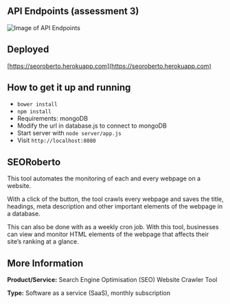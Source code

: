 ## API Endpoints (assessment 3)
![Image of API Endpoints](http://i.imgur.com/WGdqJ0B.png)

## Deployed
[https://seoroberto.herokuapp.com](https://seoroberto.herokuapp.com)

## How to get it up and running
* `bower install`
* `npm install`
* Requirements: mongoDB
* Modify the url in database.js to connect to mongoDB 
* Start server with `node server/app.js`
* Visit `http://localhost:8080`

## SEORoberto
This tool automates the monitoring of each and every webpage on a website. 

With a click of the button, the tool crawls every webpage and saves the title, headings, meta description and other important elements of the webpage in a database. 

This can also be done with as a weekly cron job. With this tool, businesses can view and monitor HTML elements of the webpage that affects their site’s ranking at a glance.

## More Information
**Product/Service:** Search Engine Optimisation (SEO) Website Crawler Tool 

**Type:** Software as a service (SaaS), monthly subscription
